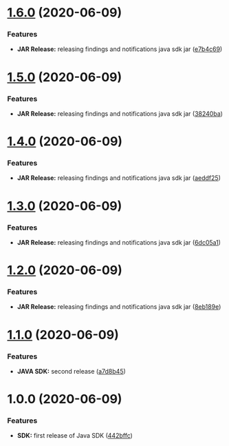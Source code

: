 # [1.6.0](https://github.com/gary1998/security-advisor-java-sdk/compare/1.5.0...1.6.0) (2020-06-09)


### Features

* **JAR Release:** releasing findings and notifications java sdk jar ([e7b4c69](https://github.com/gary1998/security-advisor-java-sdk/commit/e7b4c69a9bc9407876694e67d566ab9b0b1b8ca9))

# [1.5.0](https://github.com/gary1998/security-advisor-java-sdk/compare/1.4.0...1.5.0) (2020-06-09)


### Features

* **JAR Release:** releasing findings and notifications java sdk jar ([38240ba](https://github.com/gary1998/security-advisor-java-sdk/commit/38240bac81bcc4fe763cb025972dd8eaab20485d))

# [1.4.0](https://github.com/gary1998/security-advisor-java-sdk/compare/1.3.0...1.4.0) (2020-06-09)


### Features

* **JAR Release:** releasing findings and notifications java sdk jar ([aeddf25](https://github.com/gary1998/security-advisor-java-sdk/commit/aeddf25542a5cb7186740f13d3501f38b50c1f24))

# [1.3.0](https://github.com/gary1998/security-advisor-java-sdk/compare/1.2.0...1.3.0) (2020-06-09)


### Features

* **JAR Release:** releasing findings and notifications java sdk jar ([6dc05a1](https://github.com/gary1998/security-advisor-java-sdk/commit/6dc05a1b04d3a173443d347bcda37c57b9dacef4))

# [1.2.0](https://github.com/gary1998/security-advisor-java-sdk/compare/1.1.0...1.2.0) (2020-06-09)


### Features

* **JAR Release:** releasing findings and notifications java sdk jar ([8eb189e](https://github.com/gary1998/security-advisor-java-sdk/commit/8eb189e68ccd5e845005f02131e98d01a22e70c3))

# [1.1.0](https://github.com/gary1998/security-advisor-java-sdk/compare/1.0.0...1.1.0) (2020-06-09)


### Features

* **JAVA SDK:** second release ([a7d8b45](https://github.com/gary1998/security-advisor-java-sdk/commit/a7d8b45feefbb8acb220d846b3b61865fbb729c8))

# 1.0.0 (2020-06-09)


### Features

* **SDK:** first release of Java SDK ([442bffc](https://github.com/gary1998/security-advisor-java-sdk/commit/442bffc2c2702433c2a0502542a91b6e5db884b9))
